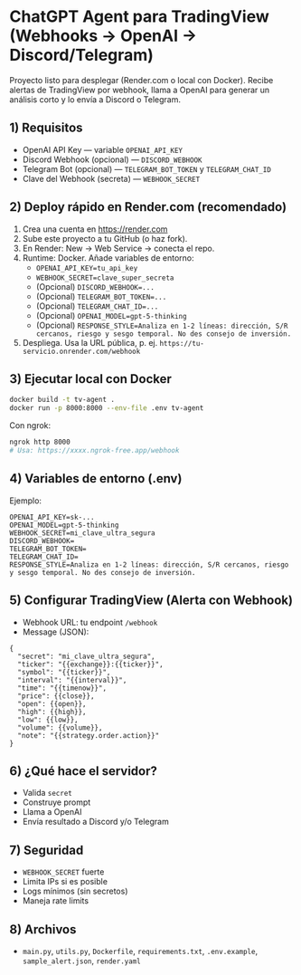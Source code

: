 
# ChatGPT Agent para TradingView (Webhooks → OpenAI → Discord/Telegram)

Proyecto listo para desplegar (Render.com o local con Docker).
Recibe alertas de TradingView por webhook, llama a OpenAI para generar un análisis corto y lo envía a Discord o Telegram.

## 1) Requisitos
- OpenAI API Key — variable `OPENAI_API_KEY`
- Discord Webhook (opcional) — `DISCORD_WEBHOOK`
- Telegram Bot (opcional) — `TELEGRAM_BOT_TOKEN` y `TELEGRAM_CHAT_ID`
- Clave del Webhook (secreta) — `WEBHOOK_SECRET`

## 2) Deploy rápido en Render.com (recomendado)
1. Crea una cuenta en https://render.com
2. Sube este proyecto a tu GitHub (o haz fork).
3. En Render: New → Web Service → conecta el repo.
4. Runtime: Docker. Añade variables de entorno:
   - `OPENAI_API_KEY=tu_api_key`
   - `WEBHOOK_SECRET=clave_super_secreta`
   - (Opcional) `DISCORD_WEBHOOK=...`
   - (Opcional) `TELEGRAM_BOT_TOKEN=...`
   - (Opcional) `TELEGRAM_CHAT_ID=...`
   - (Opcional) `OPENAI_MODEL=gpt-5-thinking`
   - (Opcional) `RESPONSE_STYLE=Analiza en 1-2 líneas: dirección, S/R cercanos, riesgo y sesgo temporal. No des consejo de inversión.`
5. Despliega. Usa la URL pública, p. ej. `https://tu-servicio.onrender.com/webhook`

## 3) Ejecutar local con Docker
```bash
docker build -t tv-agent .
docker run -p 8000:8000 --env-file .env tv-agent
```
Con ngrok:
```bash
ngrok http 8000
# Usa: https://xxxx.ngrok-free.app/webhook
```

## 4) Variables de entorno (.env)
Ejemplo:
```
OPENAI_API_KEY=sk-...
OPENAI_MODEL=gpt-5-thinking
WEBHOOK_SECRET=mi_clave_ultra_segura
DISCORD_WEBHOOK=
TELEGRAM_BOT_TOKEN=
TELEGRAM_CHAT_ID=
RESPONSE_STYLE=Analiza en 1-2 líneas: dirección, S/R cercanos, riesgo y sesgo temporal. No des consejo de inversión.
```

## 5) Configurar TradingView (Alerta con Webhook)
- Webhook URL: tu endpoint `/webhook`
- Message (JSON):
```
{
  "secret": "mi_clave_ultra_segura",
  "ticker": "{{exchange}}:{{ticker}}",
  "symbol": "{{ticker}}",
  "interval": "{{interval}}",
  "time": "{{timenow}}",
  "price": {{close}},
  "open": {{open}},
  "high": {{high}},
  "low": {{low}},
  "volume": {{volume}},
  "note": "{{strategy.order.action}}"
}
```

## 6) ¿Qué hace el servidor?
- Valida `secret`
- Construye prompt
- Llama a OpenAI
- Envía resultado a Discord y/o Telegram

## 7) Seguridad
- `WEBHOOK_SECRET` fuerte
- Limita IPs si es posible
- Logs mínimos (sin secretos)
- Maneja rate limits

## 8) Archivos
- `main.py`, `utils.py`, `Dockerfile`, `requirements.txt`, `.env.example`, `sample_alert.json`, `render.yaml`
